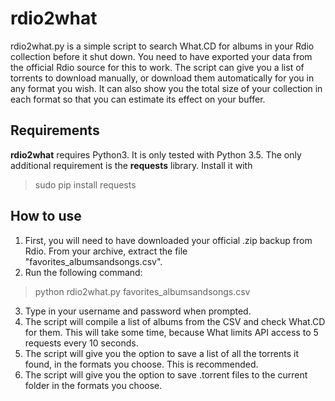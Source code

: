 rdio2what
=========

rdio2what.py is a simple script to search What.CD for albums in your Rdio collection before it shut down. You need to have exported your data from the official Rdio source for this to work. The script can give you a list of torrents to download manually, or download them automatically for you in any format you wish. It can also show you the total size of your collection in each format so that you can estimate its effect on your buffer.

Requirements
------------

**rdio2what** requires Python3. It is only tested with Python 3.5. The only additional requirement is the **requests** library. Install it with

> sudo pip install requests

How to use
----------

1. First, you will need to have downloaded your official .zip backup from Rdio. From your archive, extract the file "favorites_albumsandsongs.csv". 
2. Run the following command:

> python rdio2what.py favorites_albumsandsongs.csv

3. Type in your username and password when prompted. 
4. The script will compile a list of albums from the CSV and check What.CD for them. This will take some time, because What limits API access to 5 requests every 10 seconds.
5. The script will give you the option to save a list of all the torrents it found, in the formats you choose. This is recommended.
6. The script will give you the option to save .torrent files to the current folder in the formats you choose.
